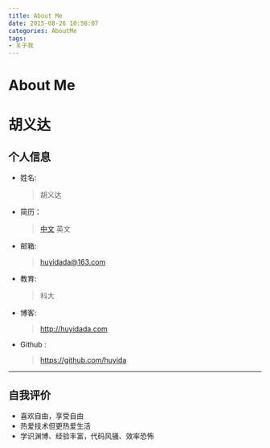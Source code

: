 ```yaml
---
title: About Me
date: 2015-08-26 10:58:07
categories: AboutMe
tags: 
- 关于我
---
```


# About Me

<!--MORE-->

# 胡义达

## 个人信息

- 姓名:

  > 胡义达

- 简历：

  > [中文]()
  > 英文

- 邮箱:

  > [huyidada@163.com](mailto:huyidada@163.com)

- 教育:

  > 科大

- 博客:

  > http://huyidada.com

- Github :

  > <https://github.com/huyida>

------

## 自我评价

- 喜欢自由，享受自由
- 热爱技术但更热爱生活
- 学识渊博、经验丰富，代码风骚、效率恐怖